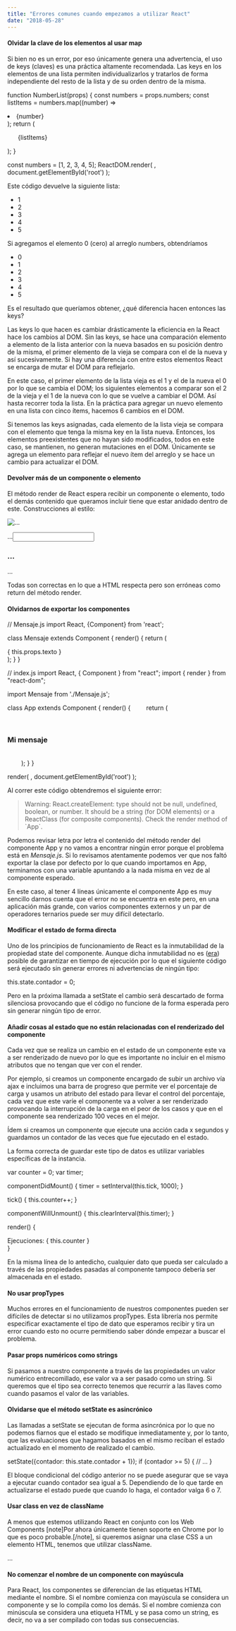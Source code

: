 ```yaml
---
title: "Errores comunes cuando empezamos a utilizar React"
date: "2018-05-28"
---
```


#### Olvidar la clave de los elementos al usar map

Si bien no es un error, por eso únicamente genera una advertencia, el uso de keys (claves) es una práctica altamente recomendada. Las keys en los elementos de una lista permiten individualizarlos y tratarlos de forma independiente del resto de la lista y de su orden dentro de la misma.

function NumberList(props) {
  const numbers = props.numbers;
  const listItems = numbers.map((number) =>
    <li>
      {number}
    </li>
  );
  return (
    <ul>{listItems}</ul>
  );
}

const numbers = \[1, 2, 3, 4, 5\];
ReactDOM.render(
  <NumberList numbers={numbers} />,
  document.getElementById('root')
);

Este código devuelve la siguiente lista:

<ul>
  <li>1</li>
  <li>2</li>
  <li>3</li>
  <li>4</li>
  <li>5</li>
</ul>

Si agregamos el elemento 0 (cero) al arreglo numbers, obtendríamos

<ul>
  <li>0</li>
  <li>1</li>
  <li>2</li>
  <li>3</li>
  <li>4</li>
  <li>5</li>
</ul>

Es el resultado que queríamos obtener, ¿qué diferencia hacen entonces las keys?

Las keys lo que hacen es cambiar drásticamente la eficiencia en la React hace los cambios al DOM. Sin las keys, se hace una comparación elemento a elemento de la lista anterior con la nueva basados en su posición dentro de la misma, el primer elemento de la vieja se compara con el de la nueva y así sucesivamente. Si hay una diferencia con entre estos elementos React se encarga de mutar el DOM para reflejarlo.

En este caso, el primer elemento de la lista vieja es el 1 y el de la nueva el 0 por lo que se cambia el DOM; los siguientes elementos a comparar son el 2 de la vieja y el 1 de la nueva con lo que se vuelve a cambiar el DOM. Así hasta recorrer toda la lista. En la práctica para agregar un nuevo elemento en una lista con cinco ítems, hacemos 6 cambios en el DOM.

Si tenemos las keys asignadas, cada elemento de la lista vieja se compara con el elemento que tenga la misma key en la lista nueva. Entonces, los elementos preexistentes que no hayan sido modificados, todos en este caso, se mantienen, no generan mutaciones en el DOM. Únicamente se agrega un elemento para reflejar el nuevo ítem del arreglo y se hace un cambio para actualizar el DOM.

#### Devolver más de un componente o elemento

El método render de React espera recibir un componente o elemento, todo el demás contenido que queramos incluir tiene que estar anidado dentro de este. Construcciones al estilo:

<img src="..." alt="..."><br>

<label for="...">...</label><input type="...">

<h3>...</h3>
<p>...</p>

Todas son correctas en lo que a HTML respecta pero son erróneas como return del método render.

#### Olvidarnos de exportar los componentes

// Mensaje.js
import React, {Component} from 'react';

class Mensaje extends Component {
    render() {
        return (
            <div className="mensaje">{ this.props.texto }</div>
        );
    }
}

// index.js
import React, { Component } from "react";
import { render } from "react-dom";

import Mensaje from './Mensaje.js';

class App extends Component {
    render() {
        return (
            <div>
                <h3>Mi mensaje</h3>
                <Mensaje texto="Hola Mundo!" />
            </div>
        );
    }
}

render( <App />, document.getElementById('root') );

Al correr este código obtendremos el siguiente error:

> Warning: React.createElement: type should not be null, undefined, boolean, or number. It should be a string (for DOM elements) or a ReactClass (for composite components). Check the render method of \`App\`.

Podemos revisar letra por letra el contenido del método render del componente App y no vamos a encontrar ningún error porque el problema está en _Mensaje.js_. Si lo revisamos atentamente podemos ver que nos faltó exportar la clase por defecto por lo que cuando importamos en App, terminamos con una variable apuntando a la nada misma en vez de al componente esperado.

En este caso, al tener 4 líneas únicamente el componente App es muy sencillo darnos cuenta que el error no se encuentra en este pero, en una aplicación más grande, con varios componentes externos y un par de operadores ternarios puede ser muy difícil detectarlo.

#### Modificar el estado de forma directa

Uno de los principios de funcionamiento de React es la inmutabilidad de la propiedad state del componente. Aunque dicha inmutabilidad no es ([era](https://rvaccaro.com.ar/2018/05/propiedades-no-enumerables-en-javascript/)) posible de garantizar en tiempo de ejecución por lo que el siguiente código será ejecutado sin generar errores ni advertencias de ningún tipo:

this.state.contador = 0;

Pero en la próxima llamada a setState el cambio será descartado de forma silenciosa provocando que el código no funcione de la forma esperada pero sin generar ningún tipo de error.

#### Añadir cosas al estado que no están relacionadas con el renderizado del componente

Cada vez que se realiza un cambio en el estado de un componente este va a ser renderizado de nuevo por lo que es importante no incluir en el mismo atributos que no tengan que ver con el render.

Por ejemplo, si creamos un componente encargado de subir un archivo vía ajax e incluimos una barra de progreso que permite ver el porcentaje de carga y usamos un atributo del estado para llevar el control del porcentaje, cada vez que este varíe el componente va a volver a ser renderizado provocando la interrupción de la carga en el peor de los casos y que en el componente sea renderizado 100 veces en el mejor.

Ídem si creamos un componente que ejecute una acción cada x segundos y guardamos un contador de las veces que fue ejecutado en el estado.

La forma correcta de guardar este tipo de datos es utilizar variables específicas de la instancia.

var counter = 0;
var timer;

componentDidMount() {
    timer = setInterval(this.tick, 1000);
}

tick() {
    this.counter++;
}

componentWillUnmount() {
    this.clearInterval(this.timer);
}

render() {
  <div>Ejecuciones: { this.counter } </div>
}

En la misma línea de lo antedicho, cualquier dato que pueda ser calculado a través de las propiedades pasadas al componente tampoco debería ser almacenada en el estado.

#### No usar propTypes

Muchos errores en el funcionamiento de nuestros componentes pueden ser difíciles de detectar si no utilizamos propTypes. Esta librería nos permite especificar exactamente el tipo de dato que esperamos recibir y tira un error cuando esto no ocurre permitiendo saber dónde empezar a buscar el problema.

#### Pasar props numéricos como strings

Si pasamos a nuestro componente a través de las propiedades un valor numérico entrecomillado, ese valor va a ser pasado como un string. Si queremos que el tipo sea correcto tenemos que recurrir a las llaves como cuando pasamos el valor de las variables.

<Componente num={13} />

#### Olvidarse que el método setState es asincrónico

Las llamadas a setState se ejecutan de forma asincrónica por lo que no podemos fiarnos que el estado se modifique inmediatamente y, por lo tanto, que las evaluaciones que hagamos basados en el mismo reciban el estado actualizado en el momento de realizado el cambio.

setState({contador: this.state.contador + 1});
if (contador >= 5) {
    // ...
}

El bloque condicional del código anterior no se puede asegurar que se vaya a ejecutar cuando contador sea igual a 5. Dependiendo de lo que tarde en actualizarse el estado puede que cuando lo haga, el contador valga 6 o 7.

#### Usar class en vez de className

A menos que estemos utilizando React en conjunto con los Web Components \[note\]Por ahora únicamente tienen soporte en Chrome por lo que es poco probable.\[/note\], si queremos asignar una clase CSS a un elemento HTML, tenemos que utilizar className.

<div className="container">...</div>

#### No comenzar el nombre de un componente con mayúscula

Para React, los componentes se diferencian de las etiquetas HTML mediante el nombre. Si el nombre comienza con mayúscula se considera un componente y se lo compila como los demás. Si el nombre comienza con minúscula se considera una etiqueta HTML y se pasa como un string, es decir, no va a ser compilado con todas sus consecuencias.
